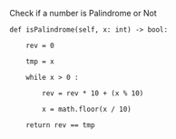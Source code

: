 
Check if a number is Palindrome or Not

```
def isPalindrome(self, x: int) -> bool:

	rev = 0
	
	tmp = x
	
	while x > 0 :
	
		rev = rev * 10 + (x % 10)
		
		x = math.floor(x / 10)

	return rev == tmp
```
